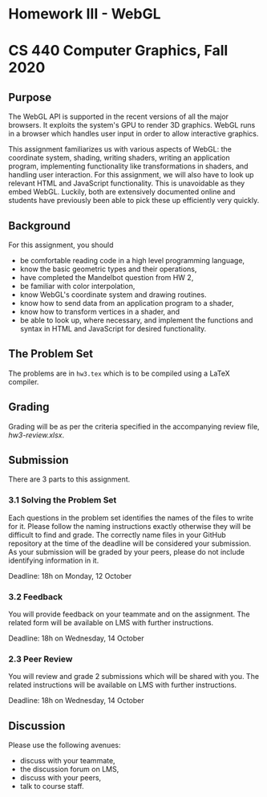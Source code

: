 # Homework III - WebGL
# CS 440 Computer Graphics, Fall 2020

## Purpose

The WebGL API is supported in the recent versions of all the major browsers. It exploits the system's GPU to render 3D graphics. WebGL runs in a browser which handles user input in order to allow interactive graphics.

This assignment familiarizes us with various aspects of WebGL: the coordinate system, shading, writing shaders, writing an application program, implementing functionality like transformations in shaders, and handling user interaction. For this assignment, we will also have to look up relevant HTML and JavaScript functionality. This is unavoidable as they embed WebGL. Luckily, both are extensively documented online and students have previously been able to pick these up efficiently very quickly.

## Background

For this assignment, you should
- be comfortable reading code in a high level programming language,
- know the basic geometric types and their operations,
- have completed the Mandelbot question from HW 2,
- be familiar with color interpolation,
- know WebGL's coordinate system and drawing routines.
- know how to send data from an application program to a shader,
- know how to transform vertices in a shader, and
- be able to look up, where necessary, and implement the functions and syntax in HTML and JavaScript for desired functionality.

## The Problem Set

The problems are in `hw3.tex` which is to be compiled using a LaTeX compiler.

## Grading

Grading will be as per the criteria specified in the accompanying review file, _hw3-review.xlsx_.

## Submission

There are 3 parts to this assignment.

### 3.1 Solving the Problem Set

Each questions in the problem set identifies the names of the files to write for it. Please follow the naming instructions exactly otherwise they will be difficult to find and grade. The correctly name files in your GitHub repository at the time of the deadline will be considered your submission. As your submission will be graded by your peers, please do not include identifying information in it.

Deadline: 18h on Monday, 12 October

### 3.2 Feedback

You will provide feedback on your teammate and on the assignment. The related form will be available on LMS with further instructions.

Deadline: 18h on Wednesday, 14 October

### 2.3 Peer Review

You will review and grade 2 submissions which will be shared with you. The related instructions will be available on LMS with further instructions.

Deadline: 18h on Wednesday, 14 October

## Discussion

Please use the following avenues:

- discuss with your teammate,
- the discussion forum on LMS,
- discuss with your peers,
- talk to course staff.
